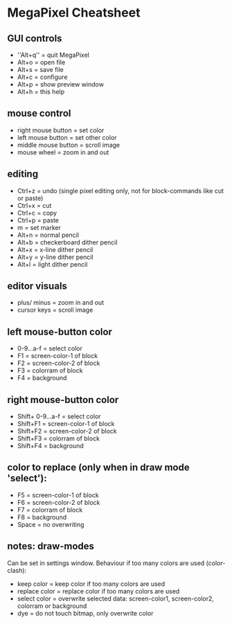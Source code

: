 # MegaPixel Cheatsheet

## GUI controls

- ''Alt+q'' = quit MegaPixel
- Alt+o = open file
- Alt+s = save file
- Alt+c = configure
- Alt+p = show preview window
- Alt+h = this help

## mouse control

- right mouse button = set color
- left mouse button = set other color
- middle mouse button = scroll image
- mouse wheel = zoom in and out

## editing

- Ctrl+z = undo (single pixel editing only, not for block-commands like cut or paste)
- Ctrl+x = cut
- Ctrl+c = copy
- Ctrl+p = paste
- m = set marker
- Alt+n = normal pencil
- Alt+b = checkerboard dither pencil
- Alt+x = x-line dither pencil
- Alt+y = y-line dither pencil
- Alt+l = light dither pencil

## editor visuals

- plus/ minus = zoom in and out
- cursor keys = scroll image

## left mouse-button color

- 0-9...a-f = select color
- F1 = screen-color-1 of block
- F2 = screen-color-2 of block
- F3 = colorram of block
- F4 = background

## right mouse-button color

- Shift+ 0-9...a-f = select color
- Shift+F1 = screen-color-1 of block
- Shift+F2 = screen-color-2 of block
- Shift+F3 = colorram of block
- Shift+F4 = background

## color to replace (only when in draw mode 'select'):

- F5 = screen-color-1 of block
- F6 = screen-color-2 of block
- F7 = colorram of block
- F8 = background
- Space = no overwriting

## notes: draw-modes

Can be set in settings window.
Behaviour if too many colors are used (color-clash):

- keep color    = keep color if too many colors are used
- replace color = replace color if too many colors are used
- select color  = overwrite selected data: screen-color1, screen-color2, colorram or background
- dye  = do not touch bitmap, only overwrite color
